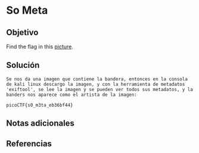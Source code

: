 # So Meta
## Objetivo
Find the flag in this [picture](https://jupiter.challenges.picoctf.org/static/89b371a46702a31aa9931a2a2b12f8bf/pico_img.png).
## Solución
```
Se nos da una imagen que contiene la bandera, entonces en la consola de kali linux descargo la imagen, y con la herramienta de metadatos 'exiftool', se lee la imagen y se pueden ver todos sus metadatos, y la banders nos aparece como el artista de la imagen:

picoCTF{s0_m3ta_eb36bf44}
```
## Notas adicionales
## Referencias